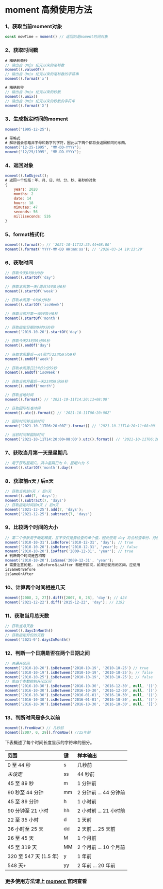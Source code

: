 # moment 高频使用方法

### 1、获取当前moment对象

```javascript
const nowTime = moment() // 返回的是moment时间对象
```

### 2、获取时间戳

```javascript
# 精确到毫秒
// 输出自 Unix 纪元以来的毫秒数
moment().valueOf()
// 输出自 Unix 纪元以来的毫秒数的字符串
moment().format('x')

# 精确到秒
// 输出自 Unix 纪元以来的秒数
moment().unix()
// 输出自 Unix 纪元以来的秒数的字符串
moment().format('X')
```

### 3、生成指定时间的moment

```javascript
moment("1995-12-25");
 
# 带格式
# 解析器会忽略非字母和数字的字符，因此以下两个都将会返回相同的东西。
moment("12-25-1995", "MM-DD-YYYY");
moment("12/25/1995", "MM-DD-YYYY");
```

### 4、返回对象

```javascript
moment().toObject();
# 返回一个包括：年、月、日、时、分、秒、毫秒的对象
{
    years: 2020
    months: 2
    date: 14
    hours: 18
    minutes: 47
    seconds: 56
    milliseconds: 526
}
```

### 5、format格式化

```javascript
moment().format(); // '2021-10-11T12:25:44+08:00'
moment().format('YYYY-MM-DD HH:mm:ss'); // '2020-03-14 19:23:29'
```

### 6、获取时间

```javascript
// 获取今天0时0分0秒
moment().startOf('day')
 
// 获取本周第一天(周日)0时0分0秒
moment().startOf('week')
 
// 获取本周周一0时0分0秒
moment().startOf('isoWeek')
 
// 获取当前月第一天0时0分0秒
moment().startOf('month')
 
// 获取指定日期的0时0分0秒
moment('2019-10-20').startOf('day')
 
// 获取今天23时59分59秒
moment().endOf('day')
 
// 获取本周最后一天(周六)23时59分59秒
moment().endOf('week')
 
// 获取本周周日23时59分59秒
moment().endOf('isoWeek')
 
// 获取当前月最后一天23时59分59秒
moment().endOf('month')

// 获取当地时间
moment().format() // '2021-10-11T14:20:11+08:00'

// 获取国际标准时间
moment().utc().format() // '2021-10-11T06:20:00Z'

// 国际时间转当前时间
moment('2021-10-11T06:20:00Z').format() // '2021-10-11T14:20:11+08:00'

// 当前时间转国际时间
moment('2021-10-11T14:20:00+08:00').utc().format() // '2021-10-11T06:20:00Z'
```

### 7、获取当月第一天是星期几

```javascript
// 用于获取星期几，其中星期日为 0、星期六为 6
moment().startOf('month').day() 
```

### 8、获取前n天 / 后n天

```javascript
// 获取当前前n天 / 后n天
moment().add(7, 'days');
moment().subtract(7, 'days')
// 获取指定时间前n天 / 后n天
moment('2021-12-25').add(7, 'days');
moment('2021-12-25').subtract(7, 'days')
```

### 9、比较两个时间的大小

```javascript
// 第二个参数用于确定精度，且不仅仅是要检查的单个值，因此使用 day 将会检查年份、月份、日期。
moment('2010-10-31').isBefore('2010-12-31', 'day'); // true
moment('2010-10-20').isBefore('2010-12-31', 'year'); // false
moment('2010-10-20').isAfter('2009-12-31', 'year'); // true
# 判断两个时间是否相等
moment('2010-10-20').isSame('2009-12-31', 'year'); 
# 需要注意的是， isBefore与isAfter 都是开区间，如果想使用闭区间，应使用
isSameOrBefore
isSameOrAfter
```

### 10、计算两个时间相差几天

```javascript
moment([2008, 2, 27]).diff([2007, 0, 28], 'day'); // 424
moment('2021-12-22').diff('2015-12-22', 'day'); // 2192
```

### 11、获取当月总天数

```javascript
// 获取当月天数
moment().daysInMonth()
// 获取指定月份的天数
moment('2021-9').daysInMonth()
```

### 12、判断一个日期是否在两个日期之间

```javascript
// 两遍开区间
moment('2010-10-20').isBetween('2010-10-19', '2010-10-25') // true
moment('2010-10-19').isBetween('2010-10-19', '2010-10-25'); // false
moment('2010-10-25').isBetween('2010-10-19', '2010-10-25'); // false
// 第四个参数控制开闭区间
moment('2016-10-30').isBetween('2016-10-30', '2016-12-30', null, '()'); //false
moment('2016-10-30').isBetween('2016-10-30', '2016-12-30', null, '[)'); //true
moment('2016-10-30').isBetween('2016-01-01', '2016-10-30', null, '()'); //false
moment('2016-10-30').isBetween('2016-01-01', '2016-10-30', null, '(]'); //true
moment('2016-10-30').isBetween('2016-10-30', '2016-10-30', null, '[]'); //true
```

### 13、判断时间是多久以前

```javascript
moment().fromNow() // 几秒前
moment([2007, 0, 29]).fromNow() //15年前
```

下表概述了每个时间长度显示的字符串的细分。

| 范围                   | 键   | 样本输出               |
| :--------------------- | :--- | :--------------------- |
| 0 至 44 秒             | s    | 几秒前                 |
| *未设定*               | ss   | 44 秒前                |
| 45 至 89 秒            | m    | 1 分钟前               |
| 90 秒至 44 分钟        | mm   | 2 分钟前 ... 44 分钟前 |
| 45 至 89 分钟          | h    | 1 小时前               |
| 90 分钟至 21 小时      | hh   | 2 小时前 ... 21 小时前 |
| 22 至 35 小时          | d    | 1 天前                 |
| 36 小时至 25 天        | dd   | 2 天前 ... 25 天前     |
| 26 至 45 天            | M    | 1 个月前               |
| 45 至 319 天           | MM   | 2 个月前 ... 10 个月前 |
| 320 至 547 天 (1.5 年) | y    | 1 年前                 |
| 548 天+                | yy   | 2 年前 ... 20 年前     |

### 更多使用方法请上 [moment ](http://momentjs.cn/) 官网查看

